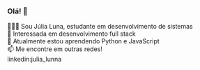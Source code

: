 ### Olá! 👋

🙋🏻‍♀️ Sou Júlia Luna, estudante em desenvolvimento de sistemas <br/>
🔭 Interessada em desenvolvimento full stack <br/>
📓 Atualmente estou aprendendo Python e JavaScript <br/>
📫 Me encontre em outras redes! <br/>
    linkedin:julia_lunna
